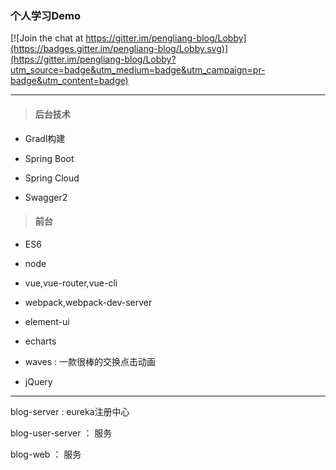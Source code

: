 ###  个人学习Demo

[![Join the chat at https://gitter.im/pengliang-blog/Lobby](https://badges.gitter.im/pengliang-blog/Lobby.svg)](https://gitter.im/pengliang-blog/Lobby?utm_source=badge&utm_medium=badge&utm_campaign=pr-badge&utm_content=badge)

---

> ####  后台技术

* Gradl构建

* Spring Boot

* Spring Cloud 

* Swagger2

> ####   前台

* ES6

* node

* vue,vue-router,vue-cli

* webpack,webpack-dev-server

* element-ui

* echarts

* waves : 一款很棒的交换点击动画

* jQuery

---

blog-server : eureka注册中心

blog-user-server ： 服务

blog-web ： 服务

